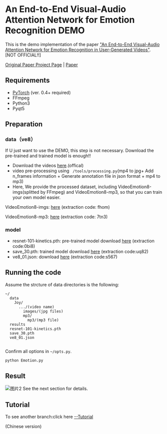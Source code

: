 # An End-to-End Visual-Audio Attention Network for Emotion Recognition DEMO



This is the demo implementation of the paper ["An End-to-End Visual-Audio Attention Network for Emotion Recognition in User-Generated Videos"](https://www.aiide.org/ojs/index.php/AAAI/article/view/5364). [NOT OFFICIAL!!]

[Original Paper Project Page](https://github.com/maysonma/VAANet) | [Paper](https://www.aiide.org/ojs/index.php/AAAI/article/view/5364)


## Requirements
* [PyTorch](http://pytorch.org/) (ver. 0.4+ required)
* FFmpeg
* Python3
* Pyqt5

## Preparation

### data（ve8）
If U just want to use the DEMO, this step is not necessary. Download the pre-trained and trained model is enough!!

* Download the videos [here](https://drive.google.com/drive/u/1/folders/0B5peJ1MHnIWGd3pFbzMyTG5BSGs).(offical)
* video pre-processing using ``` /tools/processing.py```(mp4 to jpg+ Add n_frames information + Generate annotation file in json format + mp4 to mp3)
* Here, We provide the processed dataset, including VideoEmotion8-imgs(splitted by FFmpeg) and VideoEmotion8-mp3, so that you can train your own model easier.

VideoEmotion8-imgs: [here](https://pan.baidu.com/s/1NjgHAfcIKJlCVUey07XIcg) (extraction code: fhom)

VideoEmotion8-mp3: [here](https://pan.baidu.com/s/10xD218Ff1aGk42Pqe_Ladg) (extraction code: 7tn3)

### model
* resnet-101-kinetics.pth:  pre-trained model download [here](https://pan.baidu.com/s/1gi01VMev8WWwMGihdbI-Ow) (extraction code:0bi8)
* save_30.pth:  trained model download [here](https://pan.baidu.com/s/1qJGtjTwh3D90uUZCh0D5Jw) (extraction code:uq82)
* ve8_01.json: download [here](https://pan.baidu.com/s/1mjCgxD82J4ORn5BtzZOqcA) (extraction code:s567)

## Running the code
Assume the strcture of data directories is the following:
```misc
~/
  data
    Joy/
      .../(video name)
        images/(jpg files)
        mp3/
          mp3/(mp3 file)
  results
  resnet-101-kinetics.pth
  save_30.pth
  ve8_01.json
  
```

Confirm all options in ```~/opts.py```.
```bash
python Emotion.py
```

## Result
![图片2](https://user-images.githubusercontent.com/60317828/129351229-7cebb23c-c1dc-4c94-a84f-b0b3394573af.png)
See the next section for details.

## Tutorial
To see another branch:click here [--Tutorial](https://github.com/Robin-WZQ/multimodel-emotion-recongnition-DEMO/tree/main)
 
(Chinese version)
